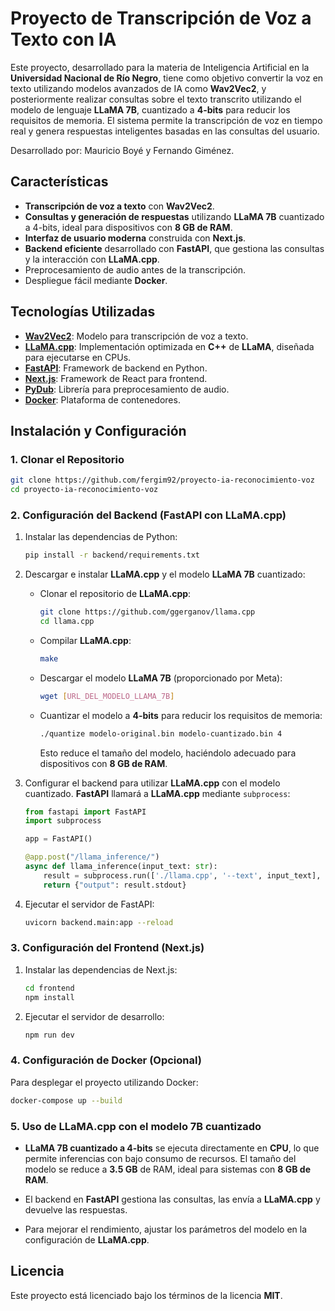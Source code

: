 # Proyecto de Transcripción de Voz a Texto con IA

Este proyecto, desarrollado para la materia de Inteligencia Artificial en la **Universidad Nacional de Río Negro**, tiene como objetivo convertir la voz en texto utilizando modelos avanzados de IA como **Wav2Vec2**, y posteriormente realizar consultas sobre el texto transcrito utilizando el modelo de lenguaje **LLaMA 7B**, cuantizado a **4-bits** para reducir los requisitos de memoria. El sistema permite la transcripción de voz en tiempo real y genera respuestas inteligentes basadas en las consultas del usuario. 

Desarrollado por: Mauricio Boyé y Fernando Giménez.

## Características

- **Transcripción de voz a texto** con **Wav2Vec2**.
- **Consultas y generación de respuestas** utilizando **LLaMA 7B** cuantizado a 4-bits, ideal para dispositivos con **8 GB de RAM**.
- **Interfaz de usuario moderna** construida con **Next.js**.
- **Backend eficiente** desarrollado con **FastAPI**, que gestiona las consultas y la interacción con **LLaMA.cpp**.
- Preprocesamiento de audio antes de la transcripción.
- Despliegue fácil mediante **Docker**.

## Tecnologías Utilizadas

- **[Wav2Vec2](https://huggingface.co/models)**: Modelo para transcripción de voz a texto.
- **[LLaMA.cpp](https://github.com/ggerganov/llama.cpp)**: Implementación optimizada en **C++** de **LLaMA**, diseñada para ejecutarse en CPUs.
- **[FastAPI](https://fastapi.tiangolo.com/)**: Framework de backend en Python.
- **[Next.js](https://nextjs.org/)**: Framework de React para frontend.
- **[PyDub](https://github.com/jiaaro/pydub)**: Librería para preprocesamiento de audio.
- **[Docker](https://www.docker.com/)**: Plataforma de contenedores.

## Instalación y Configuración

### 1. Clonar el Repositorio

```bash
git clone https://github.com/fergim92/proyecto-ia-reconocimiento-voz
cd proyecto-ia-reconocimiento-voz
```

### 2. Configuración del Backend (FastAPI con LLaMA.cpp)

1. Instalar las dependencias de Python:
   ```bash
   pip install -r backend/requirements.txt
   ```

2. Descargar e instalar **LLaMA.cpp** y el modelo **LLaMA 7B** cuantizado:

   - Clonar el repositorio de **LLaMA.cpp**:
     ```bash
     git clone https://github.com/ggerganov/llama.cpp
     cd llama.cpp
     ```

   - Compilar **LLaMA.cpp**:
     ```bash
     make
     ```

   - Descargar el modelo **LLaMA 7B** (proporcionado por Meta):
     ```bash
     wget [URL_DEL_MODELO_LLAMA_7B]
     ```

   - Cuantizar el modelo a **4-bits** para reducir los requisitos de memoria:
     ```bash
     ./quantize modelo-original.bin modelo-cuantizado.bin 4
     ```

     Esto reduce el tamaño del modelo, haciéndolo adecuado para dispositivos con **8 GB de RAM**.

3. Configurar el backend para utilizar **LLaMA.cpp** con el modelo cuantizado. **FastAPI** llamará a **LLaMA.cpp** mediante `subprocess`:

   ```python
   from fastapi import FastAPI
   import subprocess

   app = FastAPI()

   @app.post("/llama_inference/")
   async def llama_inference(input_text: str):
       result = subprocess.run(['./llama.cpp', '--text', input_text], capture_output=True, text=True)
       return {"output": result.stdout}
   ```

4. Ejecutar el servidor de FastAPI:
   ```bash
   uvicorn backend.main:app --reload
   ```

### 3. Configuración del Frontend (Next.js)

1. Instalar las dependencias de Next.js:
   ```bash
   cd frontend
   npm install
   ```

2. Ejecutar el servidor de desarrollo:
   ```bash
   npm run dev
   ```

### 4. Configuración de Docker (Opcional)

Para desplegar el proyecto utilizando Docker:

```bash
docker-compose up --build
```

### 5. Uso de LLaMA.cpp con el modelo 7B cuantizado

- **LLaMA 7B cuantizado a 4-bits** se ejecuta directamente en **CPU**, lo que permite inferencias con bajo consumo de recursos. El tamaño del modelo se reduce a **3.5 GB** de RAM, ideal para sistemas con **8 GB de RAM**.
  
- El backend en **FastAPI** gestiona las consultas, las envía a **LLaMA.cpp** y devuelve las respuestas.

- Para mejorar el rendimiento, ajustar los parámetros del modelo en la configuración de **LLaMA.cpp**.

## Licencia

Este proyecto está licenciado bajo los términos de la licencia **MIT**.

